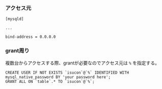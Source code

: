 ### アクセス元

```
[mysqld]

...

bind-address = 0.0.0.0
```


### grant周り

複数台からアクセスする際、grantが必要なのでアクセス元は `%` を指定する。

```
CREATE USER IF NOT EXISTS `isucon`@`%` IDENTIFIED WITH mysql_native_password BY 'your password here';
GRANT ALL ON `table`.* TO `isucon`@`%`;
```
